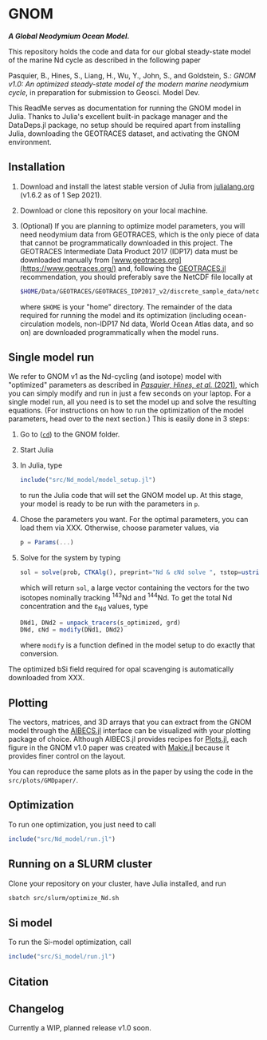 # GNOM

***A Global Neodymium Ocean Model.***

This repository holds the code and data for our global steady-state model of the marine Nd cycle as described in the following paper

Pasquier, B., Hines, S., Liang, H., Wu, Y., John, S., and Goldstein, S.: *GNOM v1.0: An optimized steady-state model of the modern marine neodymium cycle*, in preparation for submission to Geosci. Model Dev.

This ReadMe serves as documentation for running the GNOM model in Julia.
Thanks to Julia's excellent built-in package manager and the DataDeps.jl package, no setup should be required apart from installing Julia, downloading the GEOTRACES dataset, and activating the GNOM environment.

## Installation

1. Download and install the latest stable version of Julia from [julialang.org](https://julialang.org/) (v1.6.2 as of 1 Sep 2021).
1. Download or clone this repository on your local machine.
1. (Optional) If you are planning to optimize model parameters, you will need neodymium data from GEOTRACES, which is the only piece of data that cannot be programmatically downloaded in this project.
    The GEOTRACES Intermediate Data Product 2017 (IDP17) data must be downloaded manually from [www.geotraces.org](https://www.geotraces.org/) and, following the [GEOTRACES.jl](https://github.com/briochemc/GEOTRACES.jl) recommendation, you should preferably save the NetCDF file locally at

    ```bash
    $HOME/Data/GEOTRACES/GEOTRACES_IDP2017_v2/discrete_sample_data/netcdf/GEOTRACES_IDP2017_v2_Discrete_Sample_Data.nc
    ```

    where `$HOME` is your "home" directory.
    The remainder of the data required for running the model and its optimization (including ocean-circulation models, non-IDP17 Nd data, World Ocean Atlas data, and so on) are downloaded programmatically when the model runs.


## Single model run

We refer to GNOM v1 as the Nd-cycling (and isotope) model with "optimized" parameters as described in [*Pasquier, Hines, et al.* (2021)](), which you can simply modify and run in just a few seconds on your laptop. 
For a single model run, all you need is to set the model up and solve the resulting equations. 
(For instructions on how to run the optimization of the model parameters, head over to the next section.)
This is easily done in 3 steps:

1. Go to ([`cd`](https://en.wikipedia.org/wiki/Cd_%28command%29)) to the GNOM folder.
2. Start Julia
3. In Julia, type

    ```julia
    include("src/Nd_model/model_setup.jl")
    ```

    to run the Julia code that will set the GNOM model up. At this stage, your model is ready to be run with the parameters in `p`.

4. Chose the parameters you want. For the optimal parameters, you can load them via XXX. Otherwise, choose parameter values, via

    ```julia
    p = Params(...)
    ```

5. Solve for the system by typing

    ```julia
    sol = solve(prob, CTKAlg(), preprint="Nd & εNd solve ", τstop=ustrip(u"s", 1e3u"Myr"))
    ```

    which will return `sol`, a large vector containing the vectors for the two isotopes nominally tracking <sup>143</sup>Nd and <sup>144</sup>Nd. To get the total Nd concentration and the ε<sub>Nd</sub> values, type

    ```julia
    DNd1, DNd2 = unpack_tracers(s_optimized, grd)
    DNd, εNd = modify(DNd1, DNd2)
    ```

    where `modify` is a function defined in the model setup to do exactly that conversion.


The optimized bSi field required for opal scavenging is automatically downloaded from XXX.

## Plotting

The vectors, matrices, and 3D arrays that you can extract from the GNOM model through the [AIBECS.jl](https://github.com/JuliaOcean/AIBECS.jl) interface can be visualized with your plotting package of choice.
Although AIBECS.jl provides recipes for [Plots.jl](https://github.com/JuliaPlots/Plots.jl), each figure in the GNOM v1.0 paper was created with [Makie.jl](https://github.com/JuliaPlots/Makie.jl) because it provides finer control on the layout.

You can reproduce the same plots as in the paper by using the code in the `src/plots/GMDpaper/`.



## Optimization

To run one optimization, you just need to call

```julia
include("src/Nd_model/run.jl")
```

## Running on a SLURM cluster

Clone your repository on your cluster, have Julia installed, and run

```bash
sbatch src/slurm/optimize_Nd.sh
```

## Si model

To run the Si-model optimization, call

```julia
include("src/Si_model/run.jl")
```

## Citation



## Changelog

Currently a WIP, planned release v1.0 soon.